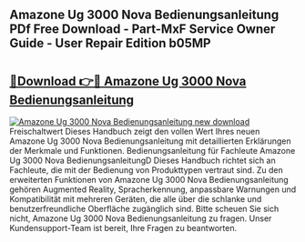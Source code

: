 ## Amazone Ug 3000 Nova Bedienungsanleitung PDf Free Download - Part-MxF Service Owner Guide - User Repair Edition b05MP

# <h2><a href="http://df2t57.blite.top/?on=Amazone+Ug+3000+Nova+Bedienungsanleitung">🔗Download 👉🔴 Amazone Ug 3000 Nova Bedienungsanleitung</a></h2>

[![Amazone Ug 3000 Nova Bedienungsanleitung new download](https://i.imgur.com/lujVjoI.png)](http://df2t57.blite.top/?on=Amazone+Ug+3000+Nova+Bedienungsanleitung)
Freischaltwert Dieses Handbuch zeigt den vollen Wert Ihres neuen Amazone Ug 3000 Nova Bedienungsanleitung mit detaillierten Erklärungen der Merkmale und Funktionen. Bedienungsanleitung für Fachleute Amazone Ug 3000 Nova BedienungsanleitungD Dieses Handbuch richtet sich an Fachleute, die mit der Bedienung von Produkttypen vertraut sind. Zu den erweiterten Funktionen von Amazone Ug 3000 Nova Bedienungsanleitung gehören Augmented Reality, Spracherkennung, anpassbare Warnungen und Kompatibilität mit mehreren Geräten, die alle über die schlanke und benutzerfreundliche Oberfläche zugänglich sind. Bitte scheuen Sie sich nicht, Amazone Ug 3000 Nova Bedienungsanleitung zu fragen. Unser Kundensupport-Team ist bereit, Ihre Fragen zu beantworten.
